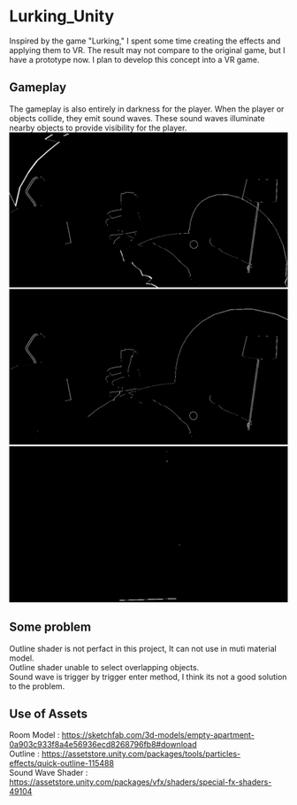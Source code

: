 # Lurking_Unity
Inspired by the game "Lurking," I spent some time creating the effects and applying them to VR. The result may not compare to the original game, but I have a prototype now. I plan to develop this concept into a VR game.

## Gameplay
The gameplay is also entirely in darkness for the player. When the player or objects collide, they emit sound waves. These sound waves illuminate nearby objects to provide visibility for the player.
![image](https://github.com/philippe8910/Lurking_Unity/blob/main/Assets/Readme/1.gif)
![image](https://github.com/philippe8910/Lurking_Unity/blob/main/Assets/Readme/2.gif)
![image](https://github.com/philippe8910/Lurking_Unity/blob/main/Assets/Readme/3.gif)


## Some problem
Outline shader is not perfact in this project, It can not use in muti material model.  
Outline shader unable to select overlapping objects.  
Sound wave is trigger by trigger enter method, I think its not a good solution to the problem.  

## Use of Assets
Room Model : https://sketchfab.com/3d-models/empty-apartment-0a903c933f8a4e56936ecd8268796fb8#download  
Outline : https://assetstore.unity.com/packages/tools/particles-effects/quick-outline-115488  
Sound Wave Shader : https://assetstore.unity.com/packages/vfx/shaders/special-fx-shaders-49104
